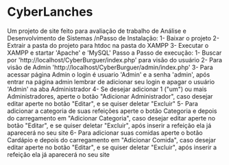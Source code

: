 # CyberLanches
Um projeto de site feito para avaliação de trabalho de Análise e Desenvolvimento de Sistemas
/nPasso de Instalação:
 1- Baixar o projeto
 2- Extrair a pasta do projeto para htdoc na pasta do XAMPP
 3- Executar o XAMPP e startar 'Apache' e 'MySQL'
 Passo a Passo de execução:
 1- Buscar por 'http://localhost/CyberBurguer/index.php' para visão do usuário
 2- Para visão de Admin 'http://localhost/CyberBurguer/admin/index.php'
 3- Para acessar página Admin o login é usuario 'Admin' e a senha 'admin', após entrar na página admin lembrar de adicionar seu login e apagar o usuário 'Admin' na aba Administrador
 4- Se desejar adicionar 1 ("um") ou mais Administradores, aperte o botão "Adicionar Administrador", caso desejar editar aperte no botão "Editar", e se quiser deletar "Excluir"
5- Para adicionar a categoria de suas refeições aperte o botão Categoria e depois do carregamento em "Adicionar Categoria", caso desejar editar aperte no botão "Editar", e se quiser deletar "Excluir", após inserir a refeição ela já aparecerá no seu site
 6- Para adicionar suas comidas aperte o botão Cardápio e depois do carregamento em "Adicionar Comida", caso desejar editar aperte no botão "Editar", e se quiser deletar "Excluir", após inserir a refeição ela já aparecerá no seu site
